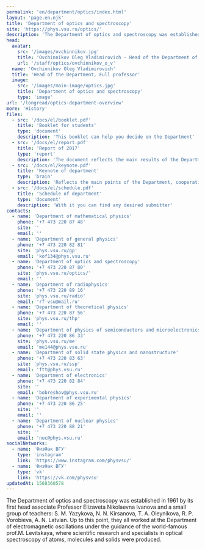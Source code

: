 ```yaml
---
permalink: 'en/department/optics/index.html'
layout: 'page.en.njk'
title: 'Department of optics and spectroscopy'
site: 'https://phys.vsu.ru/optics/'
description: 'The Department of optics and spectroscopy was established in 1961 by its first head associate Professor Elizaveta Nikolaevna Ivanova and a small group of teachers: S. M. Yazykova, N. N. Kirsanova, T. A. Oleynikova, R. P. Vorobieva, A. N. Latvian. Up to this point, they all worked at the Department of electromagnetic oscillations under the guidance of the world-famous prof.M. Levitskaya, where scientific research and specialists in optical spectroscopy of atoms, molecules and solids were produced.'
head:
  avatar:
    src: '/images/ovchinnikov.jpg'
    title: 'Ovchinnikov Oleg Vladimirovich - Head of the Department of optics and spectroscopy'
    url: '/staff/optics/ovchinnikov_o_v'
  name: 'Ovchinnikov Oleg Vladimirovich'
  title: 'Head of the Department, Full professor'
  image:
    src: '/images/main-image/optics.jpg'
    title: 'Department of optics and spectroscopy'
    type: 'image'
url: '/longread/optics-department-overview'
more: 'History'
files:
  - src: '/docs/el/booklet.pdf'
    title: 'Booklet for students'
    type: 'document'
    description: 'This booklet can help you decide on the Department'
  - src: '/docs/el/report.pdf'
    title: 'Report of 2017'
    type: 'report'
    description: 'The document reflects the main results of the Department'
  - src: '/docs/el/keynote.pdf'
    title: 'Keynote of department'
    type: 'brain'
    description: 'Reflects the main points of the Department, cooperation and scientific achievements'
  - src: '/docs/el/schedule.pdf'
    title: 'Schedule of department'
    type: 'document'
    description: 'With it you can find any desired submitter'
contacts:
  - name: 'Department of mathematical physics'
    phone: '+7 473 220 87 48'
    site: ''
    email: ''
  - name: 'Department of general physics'
    phone: '+7 473 220 82 81'
    site: 'phys.vsu.ru/gp'
    email: 'kof134@phys.vsu.ru'
  - name: 'Department of optics and spectroscopy'
    phone: '+7 473 220 87 80'
    site: 'phys.vsu.ru/optics/'
    email: ''
  - name: 'Department of radiophysics'
    phone: '+7 473 220 89 16'
    site: 'phys.vsu.ru/radio'
    email: 'rf-vsu@mail.ru'
  - name: 'Department of theoretical physics'
    phone: '+7 473 220 87 56'
    site: 'phys.vsu.ru/thp'
    email: ''
  - name: 'Department of physics of semiconductors and microelectronics'
    phone: '+7 473 220 86 33'
    site: 'phys.vsu.ru/me'
    email: 'me144@phys.vsu.ru'
  - name: 'Department of solid state physics and nanostructure'
    phone: '+7 473 220 83 63'
    site: 'phys.vsu.ru/ssp'
    email: 'ftt@phys.vsu.ru'
  - name: 'Department of electronics'
    phone: '+7 473 220 82 84'
    site: ''
    email: 'bobreshov@phys.vsu.ru'
  - name: 'Department of experimental physics'
    phone: '+7 473 220 86 25'
    site: ''
    email: ''
  - name: 'Department of nuclear physics'
    phone: '+7 473 220 88 21'
    site: ''
    email: 'nuc@phys.vsu.ru'
socialNetworks:
  - name: 'ФизФак ВГУ'
    type: 'instagram'
    link: 'https://www.instagram.com/physvsu/'
  - name: 'ФизФак ВГУ'
    type: 'vk'
    link: 'https://vk.com/physvsu'
updatedAt: 1568360578
---
```

The Department of optics and spectroscopy was established in 1961 by its first head associate Professor Elizaveta Nikolaevna Ivanova and a small group of teachers: S. M. Yazykova, N. N. Kirsanova, T. A. Oleynikova, R. P. Vorobieva, A. N. Latvian. Up to this point, they all worked at the Department of electromagnetic oscillations under the guidance of the world-famous prof.M. Levitskaya, where scientific research and specialists in optical spectroscopy of atoms, molecules and solids were produced.
